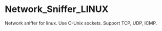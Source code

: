 Network_Sniffer_LINUX
=====================

Network sniffer for linux. Use C-Unix sockets. Support TCP, UDP, ICMP.
